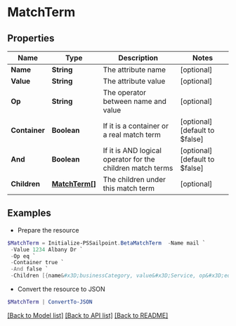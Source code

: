 # MatchTerm
## Properties

Name | Type | Description | Notes
------------ | ------------- | ------------- | -------------
**Name** | **String** | The attribute name | [optional] 
**Value** | **String** | The attribute value | [optional] 
**Op** | **String** | The operator between name and value | [optional] 
**Container** | **Boolean** | If it is a container or a real match term | [optional] [default to $false]
**And** | **Boolean** | If it is AND logical operator for the children match terms | [optional] [default to $false]
**Children** | [**MatchTerm[]**](MatchTerm.md) | The children under this match term | [optional] 

## Examples

- Prepare the resource
```powershell
$MatchTerm = Initialize-PSSailpoint.BetaMatchTerm  -Name mail `
 -Value 1234 Albany Dr `
 -Op eq `
 -Container true `
 -And false `
 -Children [{name&#x3D;businessCategory, value&#x3D;Service, op&#x3D;eq, container&#x3D;false, and&#x3D;false, children&#x3D;null}]
```

- Convert the resource to JSON
```powershell
$MatchTerm | ConvertTo-JSON
```

[[Back to Model list]](../README.md#documentation-for-models) [[Back to API list]](../README.md#documentation-for-api-endpoints) [[Back to README]](../README.md)

